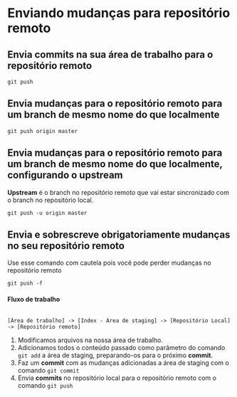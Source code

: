 # Enviando mudanças para repositório remoto

## Envia commits na sua área de trabalho para o repositório remoto

```shell
git push 
```

## Envia mudanças para o repositório remoto para um branch de mesmo nome do que localmente

```shell
git push origin master
```

## Envia mudanças para o repositório remoto para um branch de mesmo nome do que localmente, configurando o **upstream**

**Upstream** é o branch no repositório remoto que vai estar sincronizado com o branch no repositório local.

```shell
git push -u origin master
```

## Envia e sobrescreve obrigatoriamente mudanças no seu repositório remoto

Use esse comando com cautela pois você pode perder mudanças no repositório remoto  

```shell
git push -f 
```

#### Fluxo de trabalho

```

[Área de trabalho] -> [Index - Área de staging] -> [Repositório Local] -> [Repositório remoto] 

```

1. Modificamos arquivos na nossa área de trabalho.
2. Adicionamos todos o conteúdo passado como parâmetro do comando `git add` a área de staging, preparando-os para o próximo **commit**.
3. Faz um **commit** com as mudanças adicionadas a área de staging com o comando `git commit`
4. Envia **commits** no repositório local para o repositório remoto com o comando `git push`